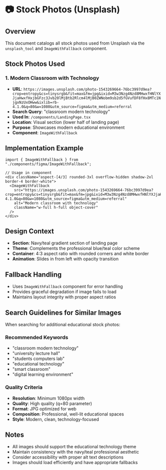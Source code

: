 # 📷 Stock Photos (Unsplash)

## Overview
This document catalogs all stock photos used from Unsplash via the `unsplash_tool` and `ImageWithFallback` component.

## Stock Photos Used

### 1. Modern Classroom with Technology
- **URL**: `https://images.unsplash.com/photo-1543269664-76bc3997d9ea?crop=entropy&cs=tinysrgb&fit=max&fm=jpg&ixid=M3w3Nzg4Nzd8MHwxfHNlYXJjaHwxfHxjbGFzc3Jvb20lMjBtb2Rlcm4lMjB0ZWNobm9sb2d5fGVufDF8fHx8MTc1NjgxNzUxOHww&ixlib=rb-4.1.0&q=80&w=1080&utm_source=figma&utm_medium=referral`
- **Search Query**: "classroom modern technology"
- **Used In**: `/components/LandingPage.tsx`
- **Location**: Visual section (lower half of landing page)
- **Purpose**: Showcases modern educational environment
- **Component**: `ImageWithFallback`

## Implementation Example

```tsx
import { ImageWithFallback } from "./components/figma/ImageWithFallback";

// Usage in component
<div className="aspect-[4/3] rounded-3xl overflow-hidden shadow-2xl border-4 border-white">
  <ImageWithFallback
    src="https://images.unsplash.com/photo-1543269664-76bc3997d9ea?crop=entropy&cs=tinysrgb&fit=max&fm=jpg&ixid=M3w3Nzg4Nzd8MHwxfHNlYXJjaHwxfHxjbGFzc3Jvb20lMjBtb2Rlcm4lMjB0ZWNobm9sb2d5fGVufDF8fHx8MTc1NjgxNzUxOHww&ixlib=rb-4.1.0&q=80&w=1080&utm_source=figma&utm_medium=referral"
    alt="Modern classroom with technology"
    className="w-full h-full object-cover"
  />
</div>
```

## Design Context
- **Section**: Navy/teal gradient section of landing page
- **Theme**: Complements the professional blue/teal color scheme
- **Container**: 4:3 aspect ratio with rounded corners and white border
- **Animation**: Slides in from left with opacity transition

## Fallback Handling
- Uses `ImageWithFallback` component for error handling
- Provides graceful degradation if image fails to load
- Maintains layout integrity with proper aspect ratios

## Search Guidelines for Similar Images
When searching for additional educational stock photos:

### Recommended Keywords
- "classroom modern technology"
- "university lecture hall" 
- "students computers lab"
- "educational technology"
- "smart classroom"
- "digital learning environment"

### Quality Criteria
- **Resolution**: Minimum 1080px width
- **Quality**: High quality (q=80 parameter)
- **Format**: JPG optimized for web
- **Composition**: Professional, well-lit educational spaces
- **Style**: Modern, clean, technology-focused

## Notes
- All images should support the educational technology theme
- Maintain consistency with the navy/teal professional aesthetic
- Consider accessibility with proper alt text descriptions
- Images should load efficiently and have appropriate fallbacks